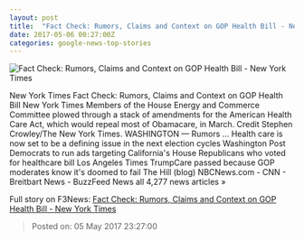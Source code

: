 ```yaml
---
layout: post
title:  "Fact Check: Rumors, Claims and Context on GOP Health Bill - New York Times"
date: 2017-05-06 00:27:00Z
categories: google-news-top-stories
---
```


![Fact Check: Rumors, Claims and Context on GOP Health Bill - New York Times](https://static01.nyt.com/images/2017/05/06/us/06FACTCHECK-01p/06FACTCHECK-01p-facebookJumbo.jpg)

New York Times Fact Check: Rumors, Claims and Context on GOP Health Bill New York Times Members of the House Energy and Commerce Committee plowed through a stack of amendments for the American Health Care Act, which would repeal most of Obamacare, in March. Credit Stephen Crowley/The New York Times. WASHINGTON — Rumors ... Health care is now set to be a defining issue in the next election cycles Washington Post Democrats to run ads targeting California's House Republicans who voted for healthcare bill Los Angeles Times TrumpCare passed because GOP moderates know it's doomed to fail The Hill (blog) NBCNews.com - CNN - Breitbart News - BuzzFeed News all 4,277 news articles »


Full story on F3News: [Fact Check: Rumors, Claims and Context on GOP Health Bill - New York Times](http://www.f3nws.com/n/p2TuU)

> Posted on: 05 May 2017 23:27:00
